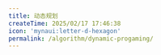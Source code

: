 ```yaml
---
title: 动态规划
createTime: 2025/02/17 17:46:38
icon: 'mynaui:letter-d-hexagon'
permalink: /algorithm/dynamic-progaming/
---
```

